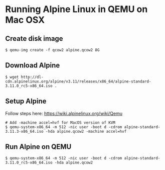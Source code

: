 # Running Alpine Linux in QEMU on Mac OSX

## Create disk image
```
$ qemu-img create -f qcow2 alpine.qcow2 8G
```

## Download Alpine
```
$ wget http://dl-cdn.alpinelinux.org/alpine/v3.11/releases/x86_64/alpine-standard-3.11.0_rc5-x86_64.iso .
```

## Setup Alpine
Follow steps here:
https://wiki.alpinelinux.org/wiki/Qemu

```
# Add -machine accel=hvf for MacOS version of KVM
$ qemu-system-x86_64 -m 512 -nic user -boot d -cdrom alpine-standard-3.11.3-x86_64.iso -hda alpine.qcow2 -machine accel=hvf
```

## Run Alpine on QEMU
```
$ qemu-system-x86_64 -m 512 -nic user -boot d -cdrom alpine-standard-3.11.0_rc5-x86_64.iso -hda alpine.qcow2
```
